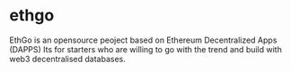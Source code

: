 # ethgo
EthGo is an opensource peoject based on Ethereum Decentralized Apps (DAPPS)
Its for starters who are willing to go with the trend and build with web3 decentralised databases.
